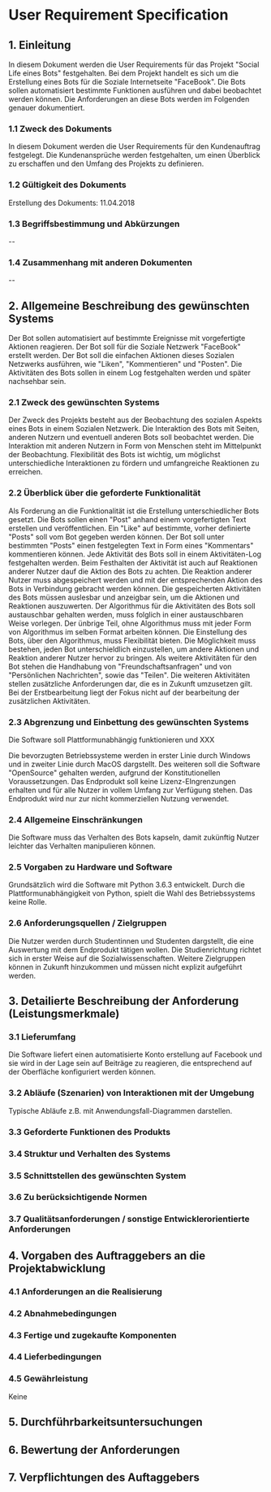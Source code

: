 # User Requirement Specification

## 1. Einleitung

In diesem Dokument werden die User Requirements für das Projekt "Social Life eines Bots" festgehalten.
Bei dem Projekt handelt es sich um die Erstellung eines Bots für die Soziale Internetseite "FaceBook".
Die Bots sollen automatisiert bestimmte Funktionen ausführen und dabei beobachtet werden können.
Die Anforderungen an diese Bots werden im Folgenden genauer dokumentiert.

### 1.1 Zweck des Dokuments

In diesem Dokument werden die User Requirements für den Kundenauftrag festgelegt. 
Die Kundenansprüche werden festgehalten, um einen Überblick zu erschaffen und den Umfang des Projekts zu definieren.


### 1.2 Gültigkeit des Dokuments

Erstellung des Dokuments: 11.04.2018

### 1.3 Begriffsbestimmung und Abkürzungen

--

### 1.4 Zusammenhang mit anderen Dokumenten

--

## 2. Allgemeine Beschreibung des gewünschten Systems

Der Bot sollen automatisiert auf bestimmte Ereignisse mit vorgefertigte Aktionen reagieren.
Der Bot soll für die Soziale Netzwerk "FaceBook" erstellt werden.
Der Bot soll die einfachen Aktionen dieses Sozialen Netzwerks ausführen, wie "Liken", "Kommentieren" und "Posten".
Die Aktivitäten des Bots sollen in einem Log festgehalten werden und später nachsehbar sein.

### 2.1 Zweck des gewünschten Systems

Der Zweck des Projekts besteht aus der Beobachtung des sozialen Aspekts eines Bots in einem Sozialen Netzwerk.
Die Interaktion des Bots mit Seiten, anderen Nutzern und eventuell anderen Bots soll beobachtet werden.
Die Interaktion mit anderen Nutzern in Form von Menschen steht im Mittelpunkt der Beobachtung.
Flexibilität des Bots ist wichtig, um möglichst unterschiedliche Interaktionen zu fördern und umfangreiche Reaktionen zu erreichen.

### 2.2 Überblick über die geforderte Funktionalität

Als Forderung an die Funktionalität ist die Erstellung unterschiedlicher Bots gesetzt.
Die Bots sollen einen "Post" anhand einem vorgefertigten Text erstellen und veröffentlichen.
Ein "Like" auf bestimmte, vorher definierte "Posts" soll vom Bot gegeben werden können.
Der Bot soll unter bestimmten "Posts" einen festgelegten Text in Form eines "Kommentars" kommentieren können.
Jede Aktivität des Bots soll in einem Aktivitäten-Log festgehalten werden.
Beim Festhalten der Aktivität ist auch auf Reaktionen anderer Nutzer dauf die Aktion des Bots zu achten.
Die Reaktion anderer Nutzer muss abgespeichert werden und mit der entsprechenden Aktion des Bots in Verbindung gebracht werden können.
Die gespeicherten Aktivitäten des Bots müssen auslesbar und anzeigbar sein, um die Aktionen und Reaktionen auszuwerten.
Der Algorithmus für die Aktivitäten des Bots soll austauschbar gehalten werden, muss folglich in einer austauschbaren Weise vorlegen.
Der ünbrige Teil, ohne Algorithmus muss mit jeder Form von Algorithmus im selben Format arbeiten können.
Die Einstellung des Bots, über den Algorithmus, muss Flexibilität bieten.
Die Möglichkeit muss bestehen, jeden Bot unterschieldlich einzustellen, um andere Aktionen und Reaktion anderer Nutzer hervor zu bringen.
Als weitere Aktivitäten für den Bot stehen die Handhabung von "Freundschaftsanfragen" und von "Persönlichen Nachrichten", sowie das "Teilen".
Die weiteren Aktivitäten stellen zusätzliche Anforderungen dar, die es in Zukunft umzusetzen gilt.
Bei der Erstbearbeitung liegt der Fokus nicht auf der bearbeitung der zusätzlichen Aktivitäten.

### 2.3 Abgrenzung und Einbettung des gewünschten Systems

Die Software soll Plattformunabhängig funktionieren und XXX

Die bevorzugten Betriebssysteme werden in erster Linie durch Windows und in zweiter Linie durch MacOS dargstellt.
Des weiteren soll die Software "OpenSource" gehalten werden, aufgrund der Konstitutionellen Voraussetzungen.
Das Endprodukt soll keine Lizenz-EIngrenzungen erhalten und für alle Nutzer in vollem Umfang zur Verfügung stehen.
Das Endprodukt wird nur zur nicht kommerziellen Nutzung verwendet.

### 2.4 Allgemeine Einschränkungen

Die Software muss das Verhalten des Bots kapseln, damit zukünftig Nutzer leichter das Verhalten manipulieren können.

### 2.5 Vorgaben zu Hardware und Software

Grundsätzlich wird die Software mit Python 3.6.3 entwickelt. Durch die Plattformunabhängigkeit von Python, spielt die Wahl des Betriebssystems keine Rolle.

### 2.6 Anforderungsquellen / Zielgruppen

Die Nutzer werden durch Studentinnen und Studenten dargstellt, die eine Auswertung mit dem Endprodukt tätigen wollen.
Die Studienrichtung richtet sich in erster Weise auf die Sozialwissenschaften.
Weitere Zielgruppen können in Zukunft hinzukommen und müssen nicht explizit aufgeführt werden.

## 3. Detailierte Beschreibung der Anforderung (Leistungsmerkmale)

### 3.1 Lieferumfang

Die Software liefert einen automatisierte Konto erstellung auf Facebook und sie wird in der Lage sein auf Beiträge zu reagieren, die entsprechend auf der Oberfläche konfiguriert werden können.

### 3.2 Abläufe (Szenarien) von Interaktionen mit der Umgebung
Typische Abläufe z.B. mit Anwendungsfall-Diagrammen darstellen.

### 3.3 Geforderte Funktionen des Produkts

### 3.4 Struktur und Verhalten des Systems

### 3.5 Schnittstellen des gewünschten System

### 3.6 Zu berücksichtigende Normen

### 3.7 Qualitätsanforderungen / sonstige Entwicklerorientierte Anforderungen

## 4. Vorgaben des Auftraggebers an die Projektabwicklung

### 4.1 Anforderungen an die Realisierung

### 4.2 Abnahmebedingungen

### 4.3 Fertige und zugekaufte Komponenten

### 4.4 Lieferbedingungen

### 4.5 Gewährleistung

Keine

## 5. Durchführbarkeitsuntersuchungen

## 6. Bewertung der Anforderungen

## 7. Verpflichtungen des Auftaggebers
